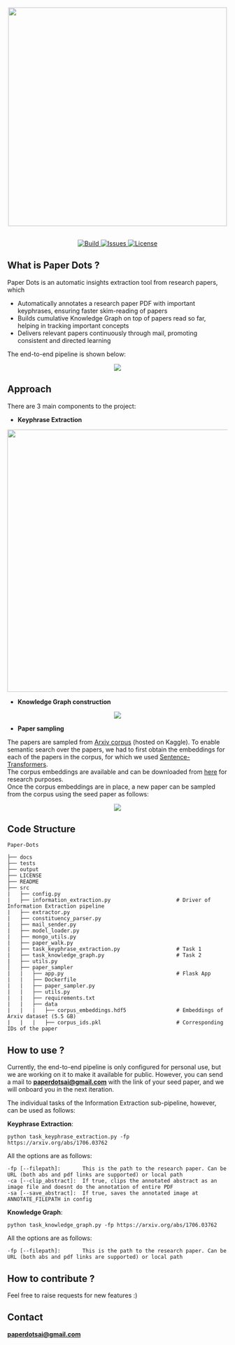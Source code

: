<p align="center">
  <br>
  <img  src="docs/logo3.png" width=500>
  </br>
</p>

<p align="center">
  <br>
    <a href="https://travis-ci.com/harshit158/paper-dots">
        <img alt="Build" src="https://travis-ci.com/harshit158/paper-insights.svg?branch=main">
    </a>
    <a href="https://img.shields.io/github/issues/harshit158/paper-dots">
        <img alt="Issues" src="https://img.shields.io/github/issues/harshit158/paper-dots">
    </a>
    <a href="https://img.shields.io/github/license/harshit158/paper-dots">
        <img alt="License" src="https://img.shields.io/github/license/harshit158/paper-dots">
    </a>
  </br>
</p>

## What is Paper Dots ?
Paper Dots is an automatic insights extraction tool from research papers, which 
* Automatically annotates a research paper PDF with important keyphrases, ensuring faster skim-reading of papers
* Builds cumulative Knowledge Graph on top of papers read so far, helping in tracking important concepts
* Delivers relevant papers continuously through mail, promoting consistent and directed learning

The end-to-end pipeline is shown below:

<p align="center">
  <img  src="docs/pipeline.png">
</p>

## Approach
There are 3 main components to the project:
* **Keyphrase Extraction**
<p align="center">
  <img  src="docs/annotated.png" width=600>
</p>

* **Knowledge Graph construction**
<p align="center">
  <img  src="docs/knowledge_graph_demo.gif">
</p>

* **Paper sampling**

The papers are sampled from [Arxiv corpus](https://www.kaggle.com/Cornell-University/arxiv) (hosted on Kaggle). To enable semantic search over the papers, we had to first obtain the embeddings for each of the papers in the corpus, for which we used [Sentence-Transformers](https://github.com/UKPLab/sentence-transformers).  
The corpus embeddings are available and can be downloaded from [here](https://drive.google.com/file/d/1EDdcti5J0y4L1jvuiEdpKAHDkGfJf7LT/view?usp=sharing) for research purposes.  
Once the corpus embeddings are in place, a new paper can be sampled from the corpus using the seed paper as follows:


<p align="center">
  <img  src="docs/paper-sampling.png">
</p>


## Code Structure
> 

    Paper-Dots
    
    ├── docs
    ├── tests
    ├── output
    ├── LICENSE
    ├── README
    ├── src
    |   ├── config.py
    |   ├── information_extraction.py                     # Driver of Information Extraction pipeline
    |   ├── extractor.py
    |   ├── constituency_parser.py
    |   ├── mail_sender.py
    |   ├── model_loader.py
    |   ├── mongo_utils.py
    |   ├── paper_walk.py
    |   ├── task_keyphrase_extraction.py                  # Task 1
    |   ├── task_knowledge_graph.py                       # Task 2
    |   ├── utils.py
    │   ├── paper_sampler                                 
    |   |   ├── app.py                                    # Flask App
    |   |   ├── Dockerfile
    |   |   ├── paper_sampler.py
    |   |   ├── utils.py
    |   |   ├── requirements.txt
    |   |   ├── data
    |   |   |   ├── corpus_embeddings.hdf5                # Embeddings of Arxiv dataset (5.5 GB)
    |   |   |   ├── corpus_ids.pkl                        # Corresponding IDs of the paper
    
    
    

## How to use ?
Currently, the end-to-end pipeline is only configured for personal use, but we are working on it to make it available for public.
However, you can send a mail to **paperdotsai@gmail.com** with the link of your seed paper, and we will onboard you in the next iteration.

The individual tasks of the Information Extraction sub-pipeline, however, can be used as follows:

**Keyphrase Extraction**:  
```
python task_keyphrase_extraction.py -fp https://arxiv.org/abs/1706.03762
```
All the options are as follows:
```
-fp [--filepath]:       This is the path to the research paper. Can be URL (both abs and pdf links are supported) or local path
-ca [--clip_abstract]:  If true, clips the annotated abstract as an image file and doesnt do the annotation of entire PDF
-sa [--save_abstract]:  If true, saves the annotated image at ANNOTATE_FILEPATH in config
```

**Knowledge Graph**:  
```
python task_knowledge_graph.py -fp https://arxiv.org/abs/1706.03762
```
All the options are as follows:
```
-fp [--filepath]:       This is the path to the research paper. Can be URL (both abs and pdf links are supported) or local path
```

## How to contribute ?
Feel free to raise requests for new features :)

## Contact
**paperdotsai@gmail.com**